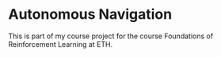 # Autonomous Navigation

This is part of my course project for the course Foundations of Reinforcement Learning at ETH.


